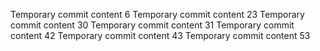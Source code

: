 Temporary commit content 6
Temporary commit content 23
Temporary commit content 30
Temporary commit content 31
Temporary commit content 42
Temporary commit content 43
Temporary commit content 53
